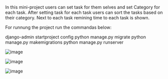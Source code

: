 In this mini-project users can set task for them selves and set Category for each task. After setting task for each task users can sort the tasks based on their category.
 Next to each task remining time to each task is shown.
 

For runnung the project run the commandas below:


 django-admin startproject config
 python manage.py migrate
 python manage.py makemigrations
 python manage.py runserver
 
 
 
 
 
 
 
 
 
 ![image](https://user-images.githubusercontent.com/22345837/129883936-a90bed20-3b88-4c21-b1da-a0c70ec35fe2.png)


![image](https://user-images.githubusercontent.com/22345837/129884091-28cc2dfa-ca25-4dec-94eb-8800623e9d31.png)



![image](https://user-images.githubusercontent.com/22345837/129884176-96948691-6cd2-4ca6-9f7b-3f851b4fa1b8.png)
